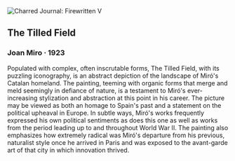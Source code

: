 <div class="artwork-of-the-day">
  <div class="container">
    <div class="img-wrapper">
      <img
        src="https://uploads2.wikiart.org/images/joan-miro/the-tilled-field-1924.jpg!Large.jpg"
        alt="Charred Journal: Firewritten V" />
    </div>
    <div class="artwork-detail">
      <div class="artwork-origin"> 
        <h2 class="artwork-name">The Tilled Field</h2>
        <h3 class="artist">
          Joan Miro
                    ·  1923
        </h3>
      </div>
      <p class="description">
        <span class="artwork-description-text ng-binding" ng-bind-html="viewModel.ArtworkOfTheDay.Description | unsafe">Populated with complex, often inscrutable forms, The Tilled Field, with its puzzling iconography, is an abstract depiction of the landscape of Miró's Catalan homeland. The painting, teeming with organic forms that merge and meld seemingly in defiance of nature, is a testament to Miró's ever-increasing stylization and abstraction at this point in his career. The picture may be viewed as both an homage to Spain's past and a statement on the political upheaval in Europe. In subtle ways, Miró's works frequently expressed his own political sentiments as does this one as well as works from the period leading up to and throughout World War II. The painting also emphasizes how extremely radical was Miró's departure from his previous, naturalist style once he arrived in Paris and was exposed to the avant-garde art of that city in which innovation thrived.</span>
                        <div class="text-shadow-container" ng-show="showShadow" style=""></div>
      </p>
    </div>
  </div>

</div>
